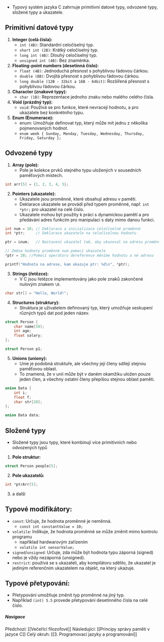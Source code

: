 - Typový systém jazyka C zahrnuje primitivní datové typy, odvozené typy, složené typy a ukazatele.

## **Primitivní datové typy**
1. **Integer (celá čísla):**
    - `int (4B)`: Standardní celočíselný typ.
    - `short int (2B)`: Krátký celočíselný typ.
    - `long int (4B)`: Dlouhý celočíselný typ.
    - `unsigned int (4B)`: Bez znaménka.
2. **Floating-point numbers (desetinná číslo):**
    - `float (4B)`: Jednoduchá přesnost s pohyblivou řádovou čárkou.
    - `double (8B)`: Dvojitá přesnost s pohyblivou řádovou čárkou.
    - `long double (12B - 32bit a 16B - 64bit)`: Rozšířená přesnost s pohyblivou řádovou čárkou.
3. **Character (znakové typy):**
    - `char (1B)`: Reprezentace jednoho znaku nebo malého celého čísla.
4. **Void (prázdný typ):**
    - `void`: Používá se pro funkce, které nevracejí hodnotu, a pro ukazatele bez konkrétního typu.
5. **Enum (Enumerace):**
	- enum: Umožňuje definovat typ, který může mít jednu z několika pojmenovaných hodnot.
	- `enum week { Sunday, Monday, Tuesday, Wednesday, Thursday, Friday, Saturday };`

## Odvozené typy
1. **Array (pole):**
	- Pole je kolekce prvků stejného typu uložených v sousedních paměťových místech.
```C
int arr[5] = {1, 2, 3, 4, 5};
```
2. **Pointers (ukazatele):**
	- Ukazatele jsou proměnné, které obsahují adresu v paměti.
	- Deklarace ukazatele se provádí před typem proměnné, např. `int *ptr;` pro ukazatel na celé číslo.
	- Ukazatele mohou být použity k práci s dynamickou pamětí a pro předávání adres funkcím pro manipulaci s daty mimo danou funkci.
```C
int num = 10; // Deklarace a inicializace celočíselné proměnné
int *ptr;     // Deklarace ukazatele na celočíselnou hodnotu

ptr = &num;   // Nastavení ukazatel tak, aby ukazoval na adresu proměnné num

// Změna hodnoty proměnné num pomocí ukazatele
*ptr = 20; //Pomocí operátoru dereference měníme hodnotu a né adresu

printf("Hodnota na adrese, kam ukazuje ptr: %d\n", *ptr);
```
3. **Strings (řetězce):**
	- V C jsou řetězce implementovány jako pole znaků zakončené nulovým znakem `\0`.
```C
char str[] = "Hello, World!";
```
4. **Structures (struktury):**
	- Struktura je uživatelem definovaný typ, který umožňuje seskupení různých typů dat pod jeden název.
```C
struct Person {
    char name[50];
    int age;
    float salary;
};

struct Person p1;
```
5. **Unions (uniony):**
	- Unie je podobná struktuře, ale všechny její členy sdílejí stejnou paměťovou oblast.
	- To znamená, že v unii může být v daném okamžiku uložen pouze jeden člen, a všechny ostatní členy přepíšou stejnou oblast paměti.
```C
union Data {
    int i;
    float f;
    char str[20];
};

union Data data;
```

## Složené typy
- Složené typy jsou typy, které kombinují více primitivních nebo odvozených typů
1. **Pole struktur:**
```C
struct Person people[5];
```
2. **Pole ukazatelů:**
```C
int *ptrArr[5];
```
3. a další


## Typové modifikátory:

- `const`: Určuje, že hodnota proměnné je neměnná.
	- `const int constantValue = 10;`
- `volatile`: Indikuje, že hodnota proměnné se může změnit mimo kontrolu programu
	- například hardwarovým zařízením
	- `volatile int sensorValue;`
- `signed`/`unsigned`: Určuje, zda může být hodnota typu záporná (signed) nebo je vždy nezáporná (unsigned).
- `restrict`: používá se s ukazateli, aby kompilátoru sdělilo, že ukazatel je jediným referenčním ukazatelem na objekt, na který ukazuje.

## Typové přetypování:

- Přetypování umožňuje změnit typ proměnné na jiný typ.
- Například `(int) 5.5` provede přetypování desetinného čísla na celé číslo.

##### Navigace
Předchozí:  [[Večeřící filozofové]]
Následující: [[Principy správy paměti v jazyce C]]
Celý okruh: [[3. Programovací jazyky a programování]]